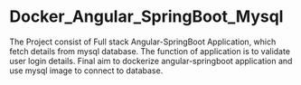 # Docker_Angular_SpringBoot_Mysql
The Project consist of Full stack Angular-SpringBoot Application, which fetch details from mysql database.
The function of application is to validate user login details.
Final aim to dockerize angular-springboot application and use mysql image to connect to database.
